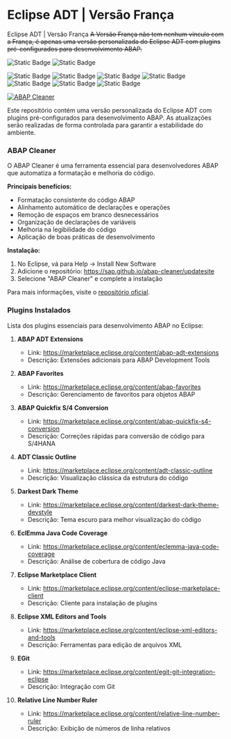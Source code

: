 # Eclipse ADT | Versão França
Eclipse ADT | Versão França
~~A Versão França não tem nenhum vínculo com a França, é apenas uma versão personalizada do Eclipse ADT com plugins pré-configurados para desenvolvimento ABAP.~~

![Static Badge](https://img.shields.io/badge/eclipse-4.27.0-2C2255?logo=eclipse&logoColor=white)
![Static Badge](https://img.shields.io/badge/eclipse%20adt-4.27.0-2C2255?logo=eclipse&logoColor=white)

![Static Badge](https://img.shields.io/badge/development-abap-blue)
![Static Badge](https://img.shields.io/badge/SAP-0FAAFF?logo=sap&logoColor=white)
![Static Badge](https://img.shields.io/badge/ABAP-0FAAFF?logo=sap&logoColor=white)
![Static Badge](https://img.shields.io/badge/Eclipse_ADT-2C2255?logo=eclipse&logoColor=white)
![Static Badge](https://img.shields.io/badge/BTP-0FAAFF?logo=sap&logoColor=white)
![Static Badge](https://img.shields.io/badge/Cloud-0089D6?logo=sap&logoColor=white)
![Static Badge](https://img.shields.io/badge/SAP_DevOps-FF4081?logo=sap&logoColor=white)
<!-- ![GitHub commit activity](https://img.shields.io/github/commit-activity/t/edmilson-nascimento/eclipse-franca) -->
<!-- ![GitHub commit activity (branch)](https://img.shields.io/github/commit-activity/t/edmilson-nascimento/Eclipse-Franca) -->
[![ABAP Cleaner](https://img.shields.io/github/stars/SAP/abap-cleaner?label=ABAP%20Cleaner&style=social)](https://github.com/SAP/abap-cleaner)

Este repositório contém uma versão personalizada do Eclipse ADT com plugins pré-configurados para desenvolvimento ABAP. As atualizações serão realizadas de forma controlada para garantir a estabilidade do ambiente.

### ABAP Cleaner

O ABAP Cleaner é uma ferramenta essencial para desenvolvedores ABAP que automatiza a formatação e melhoria do código. 

**Principais benefícios:**
- Formatação consistente do código ABAP
- Alinhamento automático de declarações e operações
- Remoção de espaços em branco desnecessários
- Organização de declarações de variáveis
- Melhoria na legibilidade do código
- Aplicação de boas práticas de desenvolvimento

**Instalação:**
1. No Eclipse, vá para Help → Install New Software
2. Adicione o repositório: https://sap.github.io/abap-cleaner/updatesite
3. Selecione "ABAP Cleaner" e complete a instalação

Para mais informações, visite o [repositório oficial](https://github.com/SAP/abap-cleaner).

### Plugins Instalados

Lista dos plugins essenciais para desenvolvimento ABAP no Eclipse:

1. **ABAP ADT Extensions**
   - Link: https://marketplace.eclipse.org/content/abap-adt-extensions
   - Descrição: Extensões adicionais para ABAP Development Tools

2. **ABAP Favorites**
   - Link: https://marketplace.eclipse.org/content/abap-favorites
   - Descrição: Gerenciamento de favoritos para objetos ABAP

3. **ABAP Quickfix S/4 Conversion**
   - Link: https://marketplace.eclipse.org/content/abap-quickfix-s4-conversion
   - Descrição: Correções rápidas para conversão de código para S/4HANA

4. **ADT Classic Outline**
   - Link: https://marketplace.eclipse.org/content/adt-classic-outline
   - Descrição: Visualização clássica da estrutura do código

5. **Darkest Dark Theme**
   - Link: https://marketplace.eclipse.org/content/darkest-dark-theme-devstyle
   - Descrição: Tema escuro para melhor visualização do código

6. **EclEmma Java Code Coverage**
   - Link: https://marketplace.eclipse.org/content/eclemma-java-code-coverage
   - Descrição: Análise de cobertura de código Java

7. **Eclipse Marketplace Client**
   - Link: https://marketplace.eclipse.org/content/eclipse-marketplace-client
   - Descrição: Cliente para instalação de plugins

8. **Eclipse XML Editors and Tools**
   - Link: https://marketplace.eclipse.org/content/eclipse-xml-editors-and-tools
   - Descrição: Ferramentas para edição de arquivos XML

9. **EGit**
   - Link: https://marketplace.eclipse.org/content/egit-git-integration-eclipse
   - Descrição: Integração com Git

10. **Relative Line Number Ruler**
    - Link: https://marketplace.eclipse.org/content/relative-line-number-ruler
    - Descrição: Exibição de números de linha relativos